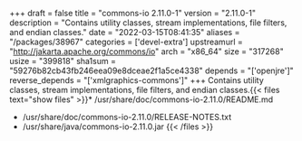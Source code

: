 +++
draft = false
title = "commons-io 2.11.0-1"
version = "2.11.0-1"
description = "Contains utility classes, stream implementations, file filters, and endian classes."
date = "2022-03-15T08:41:35"
aliases = "/packages/38967"
categories = ['devel-extra']
upstreamurl = "http://jakarta.apache.org/commons/io"
arch = "x86_64"
size = "317268"
usize = "399818"
sha1sum = "59276b82cb43fb246eea09e8dceae2f1a5ce4338"
depends = "['openjre']"
reverse_depends = "['xmlgraphics-commons']"
+++
Contains utility classes, stream implementations, file filters, and endian classes.{{< files text="show files" >}}* /usr/share/doc/commons-io-2.11.0/README.md
* /usr/share/doc/commons-io-2.11.0/RELEASE-NOTES.txt
* /usr/share/java/commons-io-2.11.0.jar
{{< /files >}}